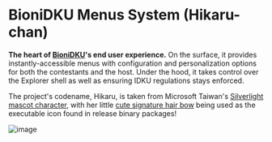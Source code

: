 # BioniDKU Menus System (Hikaru-chan)
**The heart of [BioniDKU](https://github.com/Bionic-OSE/BioniDKU)'s end user experience.** On the surface, it provides instantly-accessible menus with configuration and personalization options for both the contestants and the host. Under the hood, it takes control over the Explorer shell as well as ensuring IDKU regulations stays enforced.

The project's codename, Hikaru, is taken from Microsoft Taiwan's [Silverlight mascot character](https://en.wikipedia.org/wiki/Hikaru_Aizawa), with her little [cute signature hair bow](https://danbooru.donmai.us/posts/957762) being used as the executable icon found in release binary packages!

![image](https://github.com/Bionic-OSE/BioniDKU-hikaru/assets/44027930/abe7a232-360c-420e-9f57-e3d2af438395)
